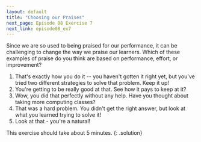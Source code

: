 ```yaml
---
layout: default
title: "Choosing our Praises"
next_page: Episode 08 Exercise 7
next_link: episode08_ex7
---
```


Since we are so used to being praised for our performance, it can be challenging to change the way we praise our learners. Which of these examples
of praise do you think are based on performance, effort, or improvement?
1. That's exactly how you do it -- you haven't gotten it right yet, but you've tried two different strategies to solve that problem. Keep it up!
2. You're getting to be really good at that. See how it pays to keep at it?
3. Wow, you did that perfectly without any help. Have you thought about taking more computing classes?
4. That was a hard problem. You didn't get the right answer, but look at what you learned trying to solve it!
5. Look at that - you're a natural!

This exercise should take about 5 minutes.
{: .solution}
